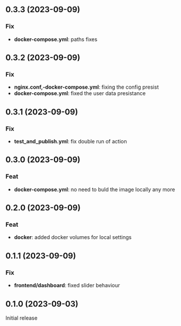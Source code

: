 ## 0.3.3 (2023-09-09)

### Fix

- **docker-compose.yml**: paths fixes

## 0.3.2 (2023-09-09)

### Fix

- **nginx.conf,-docker-compose.yml**: fixing the config presist
- **docker-compose.yml**: fixed the user data presistance

## 0.3.1 (2023-09-09)

### Fix

- **test_and_publish.yml**: fix double run of action

## 0.3.0 (2023-09-09)

### Feat

- **docker-compose.yml**: no need to buld the image locally any more

## 0.2.0 (2023-09-09)

### Feat

- **docker**: added docker volumes for local settings

## 0.1.1 (2023-09-09)

### Fix

- **frontend/dashboard**: fixed slider behaviour

## 0.1.0 (2023-09-03)
Initial release